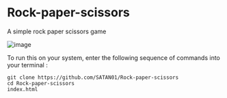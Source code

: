 # Rock-paper-scissors
A simple rock paper scissors game

![image](https://user-images.githubusercontent.com/68592417/120178570-4578f480-c227-11eb-8896-64d72acd9a23.png)

To run this on your system, enter the following sequence of commands into your terminal : 
```
git clone https://github.com/SATAN01/Rock-paper-scissors
cd Rock-paper-scissors
index.html
```
